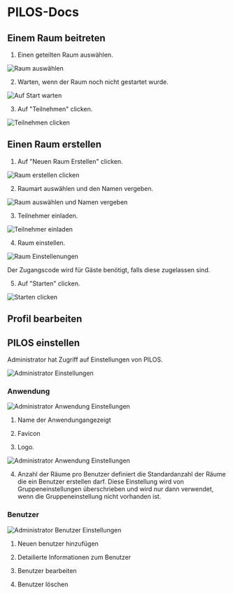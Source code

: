 # PILOS-Docs

## Einem Raum beitreten
1. Einen geteilten Raum auswählen.

![Raum auswählen](screenshots/user/enter_room/1.png)

2. Warten, wenn der Raum noch nicht gestartet wurde.

![Auf Start warten](screenshots/user/enter_room/2.png)

3. Auf "Teilnehmen" clicken.

![Teilnehmen clicken](screenshots/user/enter_room/3.png)

## Einen Raum erstellen

1. Auf "Neuen Raum Erstellen" clicken.

![Raum erstellen clicken](screenshots/administrator/create_room/1.png)

2. Raumart auswählen und den Namen vergeben.

![Raum auswählen und Namen vergeben](screenshots/administrator/create_room/2.png)

3. Teilnehmer einladen.

![Teilnehmer einladen](screenshots/administrator/create_room/3.png)

4. Raum einstellen.

![Raum Einstellenungen](screenshots/administrator/create_room/4.png)

Der Zugangscode wird für Gäste benötigt, falls diese zugelassen sind.

5. Auf "Starten" clicken.

![Starten clicken](screenshots/administrator/create_room/5.png)

## Profil bearbeiten

## PILOS einstellen

Administrator hat Zugriff auf Einstellungen von PILOS.

![Administrator Einstellungen](screenshots/administrator/settings.png)


### Anwendung
![Administrator Anwendung Einstellungen](screenshots/administrator/app.png)

1. Name der Anwendungangezeigt

2. Favicon

3. Logo. 

![Administrator Anwendung Einstellungen](screenshots/administrator/app_settings_show.png)

4. Anzahl der Räume pro Benutzer definiert die Standardanzahl der Räume die ein Benutzer erstellen darf. Diese Einstellung wird von Gruppeneinstellungen überschrieben und wird nur dann verwendet, wenn die Gruppeneinstellung nicht vorhanden ist.



### Benutzer
![Administrator Benutzer Einstellungen](screenshots/administrator/users.png)

1. Neuen benutzer hinzufügen

2. Detailierte Informationen zum Benutzer

3. Benutzer bearbeiten

4. Benutzer löschen




